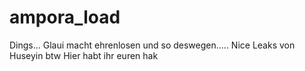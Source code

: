 # ampora_load
 Dings... Glaui macht ehrenlosen und so deswegen..... Nice Leaks von Huseyin btw Hier habt ihr euren hak
